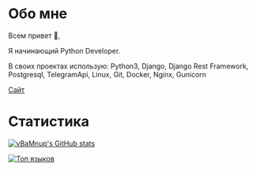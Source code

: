 # Обо мне
Всем привет 👋️,

Я начинающий Python Developer.

В своих проектах использую:
Python3, Django, Django Rest Framework, Postgresql, TelegramApi,  Linux, Git, Docker, Nginx, Gunicorn

[Сайт](http://andryuxa.pythonanywhere.com/)

# Статистика

[![vBaMnup's GitHub stats](https://github-readme-stats.vercel.app/api?username=vBaMnup&show_icons=true)](https://github.com/anuraghazra/github-readme-stats)

[![Топ языков](https://github-readme-stats.vercel.app/api/top-langs/?username=vBaMnup&layout=compact)](https://github.com/anuraghazra/github-readme-stats)

<!--
**vBaMnup/vBaMnup** is a ✨ _special_ ✨ repository because its `README.md` (this file) appears on your GitHub profile.

Here are some ideas to get you started:

- 🔭 I’m currently working on ...
- 🌱 I’m currently learning ...
- 👯 I’m looking to collaborate on ...
- 🤔 I’m looking for help with ...
- 💬 Ask me about ...
- 📫 How to reach me: ...
- 😄 Pronouns: ...
- ⚡ Fun fact: ...
-->
